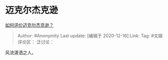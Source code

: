# 迈克尔杰克逊
[如何评价迈克尔杰克逊？](https://www.zhihu.com/question/24643121/answer/1413451369)

> Author: #Anonymity
> Last update: [编辑于 2020-12-16]
> Link:
> Tag: #文娱
> 评论区：
> 泛讨论：

风流潇洒之人。
